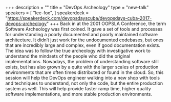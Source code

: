 +++
description = ""
title = "DevOps Archeology"
type = "new-talk"
speakers = [
        "lee-fox",
]
speakerdeck = "https://speakerdeck.com/devopsdayscuba/devopsdays-cuba-2017-devops-archeology"
+++
Back in at the 2001 OOPSLA Conference, the term Software Archeology was first coined. 
It gave a set of tools and processes for understanding a poorly documented and 
poorly maintained software architecture. It didn’t just work for the undocumented 
codebases, but ones that are incredibly large and complex, even if good documentation 
exists. The idea was to follow the true archeology with investigative work to understand 
the mindsets of the people who did the original implementations. Nowadays, the 
problem of understanding software still exists, but has also grown by a quite 
with the larger scales of production environments that are often times distributed 
or found in the cloud. So, this session will help the DevOps engineer walking into 
a new shop with tools and techniques to understand, not only the code, but the 
entire production system as well. This will help provide faster ramp time, higher 
quality software implementations, and more stable production environments.